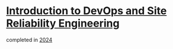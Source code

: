 # [Introduction to DevOps and Site Reliability Engineering](https://learning.edx.org/course/course-v1:LinuxFoundationX+LFS162x+1T2024/home)
completed in [2024](https://courses.edx.org/certificates/dd9723062ffa4df096f0a78ef416c37e?_gl=1*g0l3cd*_gcl_au*NTA3NDMwMDg1LjE3MjAwMTMwMjM.*_ga*ODQ4NDYwMTIuMTcyMDAxMzAyMg..*_ga_D3KS4KMDT0*MTcyNjA0NzQxNC4yNC4wLjE3MjYwNDc0MTQuNjAuMC4w)
